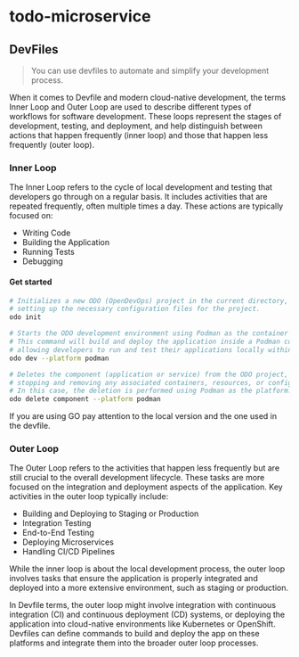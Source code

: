 # todo-microservice


## DevFiles

> You can use devfiles to automate and simplify your development process.

When it comes to Devfile and modern cloud-native development, the terms Inner Loop and Outer Loop are used to describe different types of workflows for software development. These loops represent the stages of development, testing, and deployment, and help distinguish between actions that happen frequently (inner loop) and those that happen less frequently (outer loop).

### Inner Loop

The Inner Loop refers to the cycle of local development and testing that developers go through on a regular basis. It includes activities that are repeated frequently, often multiple times a day. These actions are typically focused on:

- Writing Code
- Building the Application
- Running Tests
- Debugging

#### Get started 

```bash
# Initializes a new ODO (OpenDevOps) project in the current directory,
# setting up the necessary configuration files for the project.
odo init

# Starts the ODO development environment using Podman as the container platform.
# This command will build and deploy the application inside a Podman container,
# allowing developers to run and test their applications locally within a containerized environment.
odo dev --platform podman

# Deletes the component (application or service) from the ODO project,
# stopping and removing any associated containers, resources, or configurations.
# In this case, the deletion is performed using Podman as the platform.
odo delete component --platform podman
```

If you are using GO pay attention to the local version and the one used in the devfile. 
### Outer Loop

The Outer Loop refers to the activities that happen less frequently but are still crucial to the overall development lifecycle. These tasks are more focused on the integration and deployment aspects of the application. Key activities in the outer loop typically include:

- Building and Deploying to Staging or Production
- Integration Testing
- End-to-End Testing
- Deploying Microservices
- Handling CI/CD Pipelines

While the inner loop is about the local development process, the outer loop involves tasks that ensure the application is properly integrated and deployed into a more extensive environment, such as staging or production.

In Devfile terms, the outer loop might involve integration with continuous integration (CI) and continuous deployment (CD) systems, or deploying the application into cloud-native environments like Kubernetes or OpenShift. Devfiles can define commands to build and deploy the app on these platforms and integrate them into the broader outer loop processes.


